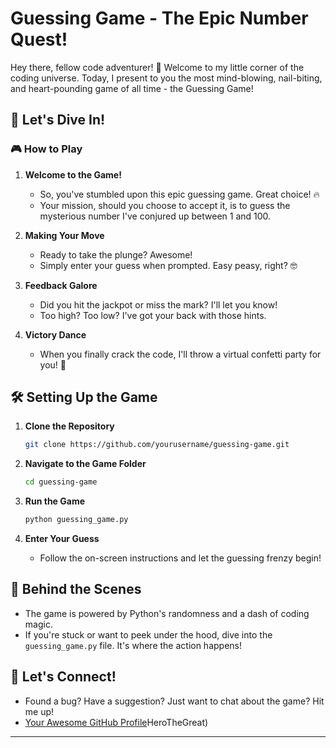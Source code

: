 # Guessing Game - The Epic Number Quest!

Hey there, fellow code adventurer! 👋 Welcome to my little corner of the coding universe. Today, I present to you the most mind-blowing, nail-biting, and heart-pounding game of all time - the Guessing Game!

## 🚀 Let's Dive In!

### 🎮 How to Play

1. **Welcome to the Game!**
    - So, you've stumbled upon this epic guessing game. Great choice! 🔥
    - Your mission, should you choose to accept it, is to guess the mysterious number I've conjured up between 1 and 100.

2. **Making Your Move**
    - Ready to take the plunge? Awesome!
    - Simply enter your guess when prompted. Easy peasy, right? 🤓

3. **Feedback Galore**
    - Did you hit the jackpot or miss the mark? I'll let you know!
    - Too high? Too low? I've got your back with those hints.

4. **Victory Dance**
    - When you finally crack the code, I'll throw a virtual confetti party for you! 🎉

## 🛠️ Setting Up the Game

1. **Clone the Repository**
    ```bash
    git clone https://github.com/yourusername/guessing-game.git
    ```

2. **Navigate to the Game Folder**
    ```bash
    cd guessing-game
    ```

3. **Run the Game**
    ```bash
    python guessing_game.py
    ```

4. **Enter Your Guess**
    - Follow the on-screen instructions and let the guessing frenzy begin!

## 🤖 Behind the Scenes

- The game is powered by Python's randomness and a dash of coding magic.
- If you're stuck or want to peek under the hood, dive into the `guessing_game.py` file. It's where the action happens!

## 📣 Let's Connect!

- Found a bug? Have a suggestion? Just want to chat about the game? Hit me up!
- [Your Awesome GitHub Profile]([https://github.com/HeroTheGreat])HeroTheGreat)

---
